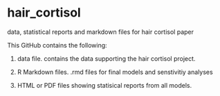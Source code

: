 # hair_cortisol
data, statistical reports and markdown files for hair cortisol paper

This GitHub contains the following:

1. data file. contains the data supporting the hair cortisol project.

2. R Markdown files.  .rmd files for final models and senstivitiy analyses

3. HTML or PDF files showing statisical reports from all models.



